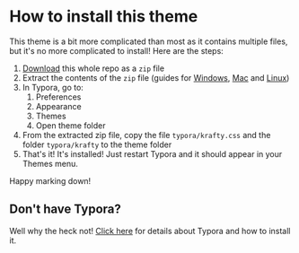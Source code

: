 # How to install this theme

This theme is a bit more complicated than most as it contains multiple files, but it's no more complicated to install! Here are the steps:

1. [Download](https://www.itprotoday.com/mobile-management-and-security/how-do-i-download-files-github) this whole repo as a `zip` file
2. Extract the contents of the `zip` file (guides for [Windows](https://support.microsoft.com/en-us/windows/zip-and-unzip-files-f6dde0a7-0fec-8294-e1d3-703ed85e7ebc), [Mac](https://www.howtogeek.com/672240/how-to-zip-and-unzip-files-and-folders-on-mac/) and [Linux](https://itsfoss.com/unzip-linux/))
3. In Typora, go to:
    1. Preferences
    2. Appearance
    3. Themes
    4. Open theme folder
4. From the extracted zip file, copy the file `typora/krafty.css` and the folder `typora/krafty` to the theme folder
5. That's it! It's installed! Just restart Typora and it should appear in your Themes menu.

Happy marking down!

## Don't have Typora?

Well why the heck not! [Click here](https://typora.io/) for details about Typora and how to install it.
